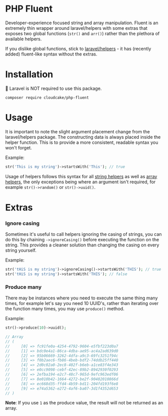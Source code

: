 # PHP Fluent

Developer-experience focused string and array manipulation. Fluent is an
extremely thin wrapper around laravel/helpers with some extras that exposes two global functions
(`str()` and `arr()`) rather than the plethora of available helpers.

If you dislike global functions, stick to [laravel/helpers](https://github.com/laravel/helpers) - it has (recently added) fluent-like syntax without the extras.

# Installation

:cookie: Laravel is NOT required to use this package.

```shell
composer require cloudcake/php-fluent
```

# Usage

It is important to note the slight argument placement change from the laravel/helpers package. The
constructing data is always placed inside the helper function. This is to
provide a more consistent, readable syntax you won't forget.

Example:

```php
str('This is my string')->startsWith('This'); // true
```

Usage of helpers follows this syntax for all [string helpers](https://github.com/laravel/docs/blob/master/helpers.md#strings-1) as well as [array helpers](https://github.com/laravel/docs/blob/master/helpers.md#arrays--objects-1), the only exceptions being where an argument isn't required, for example `str()->random()` or `str()->uuid()`.

# Extras

### Ignore casing

Sometimes it's useful to call helpers ignoring the casing of strings, you can do this by chaining `->ignoreCasing()` before executing the function on the string. This provides a cleaner solution than changing the casing on every string yourself.

Example:

```php
str('tHiS is my string')->ignoreCasing()->startsWith('THIS'); // true
str('tHiS is my string')->startsWith('THIS'); // false
```

### Produce many

There may be instances where you need to execute the same thing many times, for example let's say you need 10 UUID's, rather than iterating over the function many times, you may use `produce()` method.

Example:

```php
str()->produce(10)->uuid();

// Array
// (
//     [0] => fc91fe0a-4254-4792-9604-e5fbf223d0a7
//     [1] => bdc0e4a1-86ca-4dba-ae95-ac4a2ad639d0
//     [2] => 95b06669-3262-4dfa-a9c3-69fc3251f94c
//     [3] => f0b2aec6-fb86-4beb-bdf2-74ddb25ff440
//     [4] => 2d0c02a0-2ec8-402f-b6eb-a1ce83f4e343
//     [5] => e0cc9098-cebf-42ec-89b2-8942930f0293
//     [6] => 2efba194-e2c7-48c7-965d-9efc963edf06
//     [7] => 8e010b42-1664-4272-be2f-90402010866d
//     [8] => ec668d35-ffd4-4b59-bd11-204fd193f6e8
//     [9] => e74a5362-e272-4af6-ba07-3d1f4352d653
// )
```

**Note**: If you use `1` as the produce value, the result will not be returned as an array.
